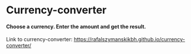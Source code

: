 # Currency-converter

#### Choose a currency. Enter the amount and get the result.
Link to currency-converter: https://rafalszymanskikbh.github.io/currency-converter/